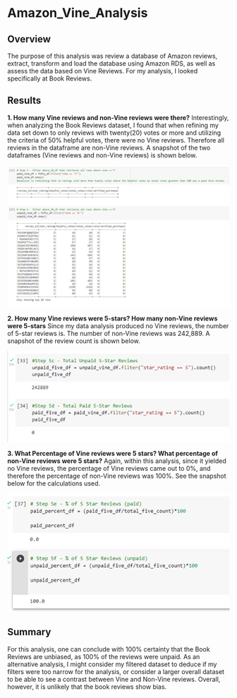 # Amazon_Vine_Analysis

## **Overview**
The purpose of this analysis was review a database of Amazon reviews, extract, transform and load the database using Amazon RDS, as well as assess the data based on Vine Reviews. For my analysis, I looked specifically at Book Reviews. 

## **Results**
**1. How many Vine reviews and non-Vine reviews were there?**
Interestingly, when analyzing the Book Reviews dataset, I found that when refining my data set down to only reviews with twenty(20) votes or more and utilizing the criteria of 50% helpful votes, there were no Vine reviews. Therefore all reviews in the dataframe are non-Vine reviews. A snapshot of the two dataframes (Vine reviews and non-Vine reviews) is shown below. 

!["Vine Reviews"](https://github.com/mhenson1989/Amazon_Vine_Analysis/blob/main/Images/VineDF.PNG)

**2. How many Vine reviews were 5-stars? How many non-Vine reviews were 5-stars** 
Since my data analysis produced no Vine reviews, the number of 5-star reviews is. The number of non-Vine reviews was 242,889. A snapshot of the review count is shown below. 

!["Review Count"](https://github.com/mhenson1989/Amazon_Vine_Analysis/blob/main/Images/Count5Star.PNG)

**3. What Percentage of Vine reviews were 5 stars? What percentage of non-Vine reviews were 5 stars?** 
Again, within this analysis, since it yielded no Vine reviews, the percentage of Vine reviews came out to 0%, and therefore the percentage of non-Vine reviews was 100%. See the snapshot below for the calculations used. 

!["Percentage"](https://github.com/mhenson1989/Amazon_Vine_Analysis/blob/main/Images/Percent5Star.PNG)


## **Summary**

For this analysis, one can conclude with 100% certainty that the Book Reviews are unbiased, as 100% of the reviews were unpaid. As an alternative analysis, I might consider my filtered dataset to deduce if my filters were too narrow for the analysis, or consider a larger overall dataset to be able to see a contrast between Vine and Non-Vine reviews. Overall, however, it is unlikely that the book reviews show bias. 

